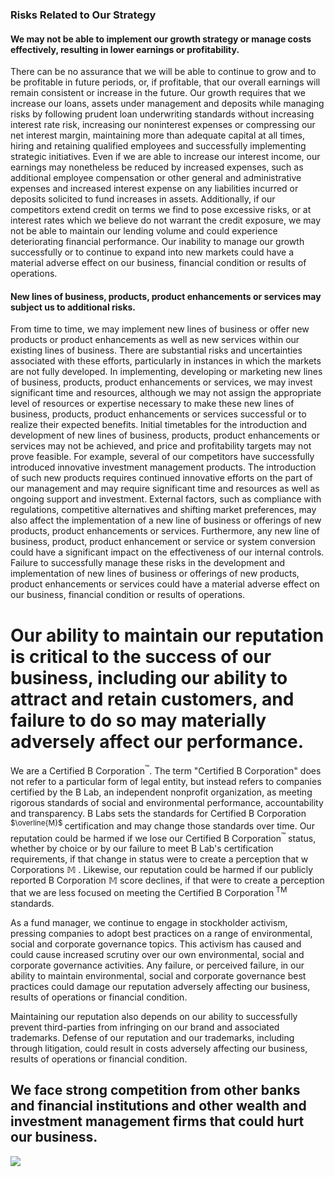 ### **Risks Related to Our Strategy**

#### We may not be able to implement our growth strategy or manage costs effectively, resulting in lower earnings or profitability.

There can be no assurance that we will be able to continue to grow and to be profitable in future periods, or, if profitable, that our overall earnings will remain consistent or increase in the future. Our growth requires that we increase our loans, assets under management and deposits while managing risks by following prudent loan underwriting standards without increasing interest rate risk, increasing our noninterest expenses or compressing our net interest margin, maintaining more than adequate capital at all times, hiring and retaining qualified employees and successfully implementing strategic initiatives. Even if we are able to increase our interest income, our earnings may nonetheless be reduced by increased expenses, such as additional employee compensation or other general and administrative expenses and increased interest expense on any liabilities incurred or deposits solicited to fund increases in assets. Additionally, if our competitors extend credit on terms we find to pose excessive risks, or at interest rates which we believe do not warrant the credit exposure, we may not be able to maintain our lending volume and could experience deteriorating financial performance. Our inability to manage our growth successfully or to continue to expand into new markets could have a material adverse effect on our business, financial condition or results of operations.

#### New lines of business, products, product enhancements or services may subject us to additional risks.

From time to time, we may implement new lines of business or offer new products or product enhancements as well as new services within our existing lines of business. There are substantial risks and uncertainties associated with these efforts, particularly in instances in which the markets are not fully developed. In implementing, developing or marketing new lines of business, products, product enhancements or services, we may invest significant time and resources, although we may not assign the appropriate level of resources or expertise necessary to make these new lines of business, products, product enhancements or services successful or to realize their expected benefits. Initial timetables for the introduction and development of new lines of business, products, product enhancements or services may not be achieved, and price and profitability targets may not prove feasible. For example, several of our competitors have successfully introduced innovative investment management products. The introduction of such new products requires continued innovative efforts on the part of our management and may require significant time and resources as well as ongoing support and investment. External factors, such as compliance with regulations, competitive alternatives and shifting market preferences, may also affect the implementation of a new line of business or offerings of new products, product enhancements or services. Furthermore, any new line of business, product, product enhancement or service or system conversion could have a significant impact on the effectiveness of our internal controls. Failure to successfully manage these risks in the development and implementation of new lines of business or offerings of new products, product enhancements or services could have a material adverse effect on our business, financial condition or results of operations.

# Our ability to maintain our reputation is critical to the success of our business, including our ability to attract and retain customers, and failure to do so may materially adversely affect our performance.

We are a Certified B Corporation<sup>™</sup>. The term "Certified B Corporation" does not refer to a particular form of legal entity, but instead refers to companies certified by the B Lab, an independent nonprofit organization, as meeting rigorous standards of social and environmental performance, accountability and transparency. B Labs sets the standards for Certified B Corporation<sup> $\overline{M}$ </sup> certification and may change those standards over time. Our reputation could be harmed if we lose our Certified B Corporation<sup>™</sup> status, whether by choice or by our failure to meet B Lab's certification requirements, if that change in status were to create a perception that w Corporations $\mathbb{M}$ . Likewise, our reputation could be harmed if our publicly reported B Corporation $\mathbb{M}$  score declines, if that were to create a perception that we are less focused on meeting the Certified B Corporation<sup> $\text{TM}$ </sup> standards.

As a fund manager, we continue to engage in stockholder activism, pressing companies to adopt best practices on a range of environmental, social and corporate governance topics. This activism has caused and could cause increased scrutiny over our own environmental, social and corporate governance activities. Any failure, or perceived failure, in our ability to maintain environmental, social and corporate governance best practices could damage our reputation adversely affecting our business, results of operations or financial condition.

Maintaining our reputation also depends on our ability to successfully prevent third-parties from infringing on our brand and associated trademarks. Defense of our reputation and our trademarks, including through litigation, could result in costs adversely affecting our business, results of operations or financial condition.

## We face strong competition from other banks and financial institutions and other wealth and investment management firms that could hurt our business.

![](_page_0_Picture_10.jpeg)